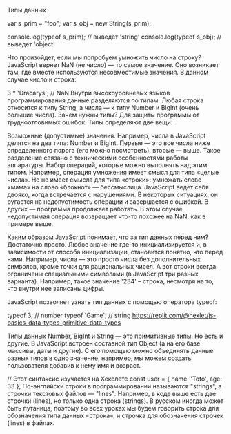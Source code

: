 Типы данных

var s_prim = "foo";
var s_obj = new String(s_prim);

console.log(typeof s_prim); // выведет 'string'
console.log(typeof s_obj); // выведет 'object'


Что произойдет, если мы попробуем умножить число на строку? JavaScript вернет NaN (не число) — то самое значение. Оно
возникает там, где вместе используются несовместимые значения. В данном случае число и строка:

3 * 'Dracarys'; // NaN
Внутри высокоуровневых языков программирования данные разделяются по типам. Любая строка относится к типу String, а
числа — к типу Number и BigInt (очень большие числа). Зачем нужны типы? Для защиты программы от трудноотловимых ошибок.
Типы определяют две вещи:

Возможные (допустимые) значения. Например, числа в JavaScript делятся на два типа: Number и BigInt. Первые — это все
числа ниже определенного порога (его можно посмотреть), вторые — выше. Такое разделение связано с техническими
особенностями работы аппаратуры.
Набор операций, которые можно выполнять над этим типом. Например, операция умножения имеет смысл для типа «целые числа».
Но не имеет смысла для типа «строки»: умножать слово «мама» на слово «блокнот» — бессмыслица.
JavaScript ведет себя двояко, когда встречается с нарушениями. В некоторых ситуациях, он ругается на недопустимость
операции и завершается с ошибкой. В других — программа продолжает работать. В этом случае недопустимая операция
возвращает что-то похожее на NaN, как в примере выше.

Каким образом JavaScript понимает, что за тип данных перед ним? Достаточно просто. Любое значение где-то
инициализируется и, в зависимости от способа инициализации, становится понятно, что перед нами. Например, числа — это
просто числа без дополнительных символов, кроме точки для рациональных чисел. А вот строки всегда ограничены
специальными символами (в JavaScript три разных варианта). Например, такое значение '234' – строка, несмотря на то, что
внутри нее записаны цифры.

JavaScript позволяет узнать тип данных с помощью оператора typeof:

typeof 3; // number
typeof 'Game'; // string
https://replit.com/@hexlet/js-basics-data-types-primitive-data-types

Типы данных Number, BigInt и String — это примитивные типы. Но есть и другие. В JavaScript встроен составной тип
Object (а на его базе массивы, даты и другие). С его помощью можно объединять данные разных типов в одно значение,
например, мы можем создать пользователя добавив к нему имя и возраст.

// Этот синтаксис изучается на Хекслете
const user = { name: 'Toto', age: 33 };
По-английски строки в программировании называются "strings", а строчки текстовых файлов — "lines". Например, в коде выше
есть две строчки (lines), но только одна строка (strings). В русском иногда может быть путаница, поэтому во всех уроках
мы будем говорить строка для обозначения типа данных «строка», и строчка для обозначения строчек (lines) в файлах.